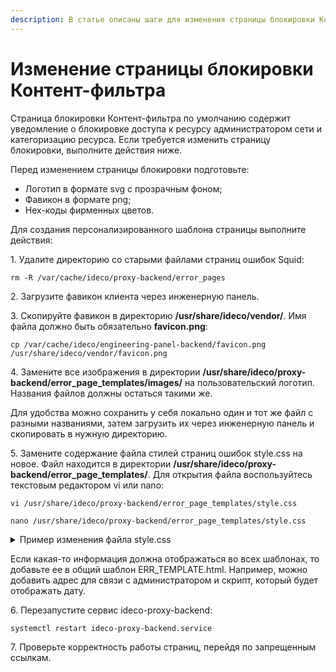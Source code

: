 ```yaml
---
description: В статье описаны шаги для изменения страницы блокировки Контент-фильтра.
---
```


# Изменение страницы блокировки Контент-фильтра

Страница блокировки Контент-фильтра по умолчанию содержит уведомление о блокировке доступа к ресурсу администратором сети и категоризацию ресурса. Если требуется изменить страницу блокировки, выполните действия ниже.

Перед изменением страницы блокировки подготовьте:

* Логотип в формате svg c прозрачным фоном;
* Фавикон в формате png;
* Hex-коды фирменных цветов.
 
Для создания персонализированного шаблона страницы выполните действия:

1\. Удалите директорию со старыми файлами страниц ошибок Squid:

```
rm -R /var/cache/ideco/proxy-backend/error_pages
```

2\. Загрузите фавикон клиента через инженерную панель.

3\. Скопируйте фавикон в директорию **/usr/share/ideco/vendor/**. Имя файла должно быть обязательно **favicon.png**:

```
cp /var/cache/ideco/engineering-panel-backend/favicon.png /usr/share/ideco/vendor/favicon.png
```

4\. Замените все изображения в директории 
**/usr/share/ideco/proxy-backend/error_page_templates/images/** на пользовательский логотип. Названия файлов должны остаться такими же.

Для удобства можно сохранить у себя локально один и тот же файл с разными названиями, затем загрузить их через инженерную панель и скопировать в нужную директорию.

5\. Замените содержание файла стилей страниц ошибок style.css на новое. Файл находится в директории
**/usr/share/ideco/proxy-backend/error_page_templates/**. Для открытия файла воспользуйтесь текстовым редактором vi или nano:

```
vi /usr/share/ideco/proxy-backend/error_page_templates/style.css
```

```
nano /usr/share/ideco/proxy-backend/error_page_templates/style.css
```

<details>
<summary>Пример изменения файла style.css</summary>

Возьмите в качестве цвета фона #d9d9d9. Измените в файле style.css  строки в секции color, подставив свой цвет:

```
.error {
  background-color: #d9d9d9;
  color: #d9d9d9;
}

.warning {
  background-color: #d9d9d9;
  color: #d9d9d9;
}

.info {
  background-color: #d9d9d9;
  color: #d9d9d9;
}

.success {
  background-color: #d9d9d9;
  color: #d9d9d9;
}
```

Для изменения размера и других параметров шрифта измените секцию body:

```
body {
  padding: 5% 12px;
  box-sizing: border-box;
  overflow: auto;
  background-color: #d9d9d9;
  font-family: "Helvetica Neue", Helvetica, Arial, sans-serif;
  font-size: 13px;
  line-height: 18px;
}
```

Для изменения размера логотипа на нужный измените секцию .icon:

```
.icon {
  width: 300px;
  min-width: 100px;
  height: 80px;
  min-height: 30px;
  margin-right: 50px;
  background-position: center;
  background-size: cover;
}
```

Удалите строки:

```
border-radius: 4px;
  / material ui elevation 3 */
  box-shadow: 0px 3px 3px -2px rgb(0 0 0 / 20%), 0px 3px 4px 0px rgb(0 0 0 / 14%), 0px 1px 8px 0px rgb(0 0 0 / 12%);
```

Пример страницы:

![](/.gitbook/assets/block-page.png)

</details>

Если какая-то информация должна отображаться во всех шаблонах, то добавьте ее в общий шаблон ERR_TEMPLATE.html. Например, можно добавить адрес для связи с администратором и скрипт, который будет отображать дату.


6\. Перезапустите сервис ideco-proxy-backend:

```
systemctl restart ideco-proxy-backend.service
```

7\. Проверьте корректность работы страниц, перейдя по запрещенным ссылкам.
